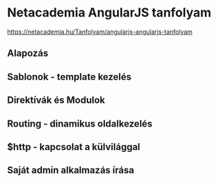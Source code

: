 # Netacademia AngularJS tanfolyam

https://netacademia.hu/Tanfolyam/angularjs-angularjs-tanfolyam

## Alapozás
## Sablonok - template kezelés
## Direktívák és Modulok
## Routing - dinamikus oldalkezelés
## $http - kapcsolat a külvilággal
## Saját admin alkalmazás írása